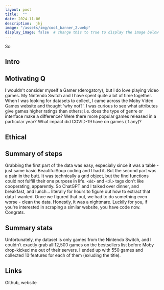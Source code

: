 ```yaml
---
layout: post
title:  ""
date: 2024-11-06
description:  jkj  
image: "/assets/img/cool_banner_2.webp"
display_image: false  # change this to true to display the image below the banner 
---
```

<p class="intro"><span class="dropcap">S</span>o </p>

## Intro



## Motivating Q
I wouldn't consider myself a Gamer (derogatory), but I do love playing video games. My Nintendo Switch and I have spent quite a bit of time together. When I was looking for datasets to collect, I came across the Moby Video Games website and thought 'why not?'. I was curious to see what attributes give games higher ratings than others; i.e. does the type of genre or interface make a difference? Were there more popular games released in a particular year? What impact did COVID-19 have on games (if any)? 


## Ethical



## Summary of steps
Grabbing the first part of the data was easy, especially since it was a table - just same basic BeautifulSoup coding and I had it. But the second part was a pain in the butt. It was technically a grid object, but the find functions could not fulfill their one purpose in life. `<dd>` and `<dl>` tags don't like cooperating, apparently. So ChatGPT and I talked over dinner, and breakfast, and lunch... literally for hours to figure out how to extract that data I wanted. Once we figured that out, we had to do something even worse - clean the data. Honestly, it was a nightmare. Luckily for you, if you're interested in scraping a similar website, you have code now. Congrats. 


## Summary stats
Unfortunately, my dataset is only games from the Nintendo Switch, and I couldn't exactly grab all 12,500 games on the bestsellers list before Moby drop-kicked me out of their servers. I ended up with 550 games and collected 10 features for each of them (exluding the title). 




## Links
Github, website


